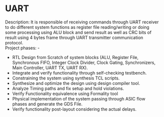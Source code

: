 # UART
  Description: It is responsible of receiving commands through UART receiver to do different system functions as register file reading/writing or doing some processing using ALU block and send result as well as CRC bits of result using 4 bytes frame through UART transmitter communication protocol.      
Project phases: -
-  RTL Design from Scratch of system blocks (ALU, Register File, Synchronous FIFO, Integer Clock Divider,
Clock Gating, Synchronizers, Main Controller, UART TX, UART RX).
-  Integrate and verify functionality through self-checking testbench.
-  Constraining the system using synthesis TCL scripts.
-  Synthesize and optimize the design using design compiler tool.
-  Analyze Timing paths and fix setup and hold violations.
-  Verify Functionality equivalence using Formality tool
-  Physical implementation of the system passing through ASIC flow phases and generate the GDS File.
-  Verify functionality post-layout considering the actual delays.
